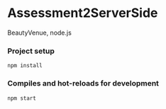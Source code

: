 # Assessment2ServerSide
BeautyVenue, node.js

### Project setup
```
npm install
```

### Compiles and hot-reloads for development
```
npm start
```
